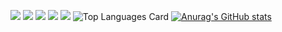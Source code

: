 ![](https://github-profile-summary-cards.vercel.app/api/cards/profile-details?username=Rennbon&theme=github)
![](https://github-profile-summary-cards.vercel.app/api/cards/repos-per-language?username=Rennbon&theme=github)
![](https://github-profile-summary-cards.vercel.app/api/cards/most-commit-language?username=Rennbon&theme=github)
![](https://github-profile-summary-cards.vercel.app/api/cards/stats?username=Rennbon&theme=github)
![](https://github-profile-summary-cards.vercel.app/api/cards/productive-time?username=Rennbon&theme=github)
![Top Languages Card](https://github-readme-stats.vercel.app/api/top-langs/?username=Rennbon)
[![Anurag's GitHub stats](https://github-readme-stats.vercel.app/api?username=Rennbon)](https://github.com/anuraghazra/github-readme-stats)

